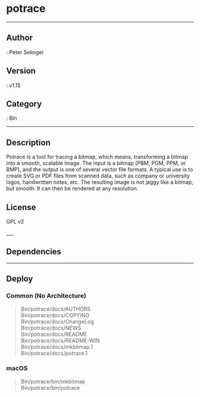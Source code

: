 # potrace
___

## Author
 : Peter Selinger

## Version
 : v1.15

## Category
 : Bin
___

## Description
<p>Potrace is a tool for tracing a bitmap, which means, transforming a bitmap into a smooth, scalable image. The input is a bitmap (PBM, PGM, PPM, or BMP), and the output is one of several vector file formats.  A typical use is to create SVG or PDF files from scanned data, such as company or university logos, handwritten notes, etc. The resulting image is not jaggy like a bitmap, but smooth. It can then be rendered at any resolution.</p>

<h2>License</h2>

<p>GPL v2</p>___

## Dependencies


___

## Deploy

### Common (No Architecture)

> Bin/potrace/docs/AUTHORS  
> Bin/potrace/docs/COPYING  
> Bin/potrace/docs/ChangeLog  
> Bin/potrace/docs/NEWS  
> Bin/potrace/docs/README  
> Bin/potrace/docs/README-WIN  
> Bin/potrace/docs/mkbitmap.1  
> Bin/potrace/docs/potrace.1  

### macOS

> Bin/potrace/bin/mkbitmap  
> Bin/potrace/bin/potrace  
